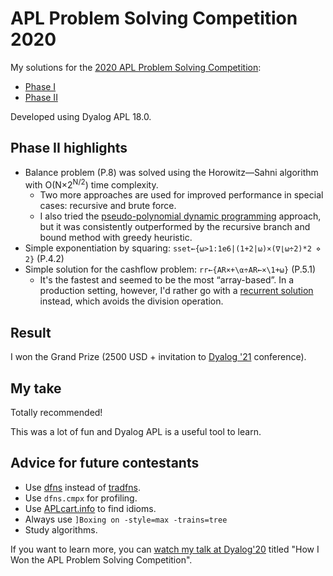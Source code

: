 # APL Problem Solving Competition 2020
  
My solutions for the [2020 APL Problem Solving Competition](https://www.dyalog.com/student-competition.htm):

- [Phase I](Contest2020_Phase1.apl)
- [Phase II](Contest2020_Phase2.dyalog)

Developed using Dyalog APL 18.0.

## Phase II highlights

 - Balance problem (P.8) was solved using the Horowitz—Sahni algorithm with O(N×2<sup>N/2</sup>) time complexity.
   - Two more approaches are used for improved performance in special cases: recursive and brute force.
   - I also tried the [pseudo-polynomial dynamic programming](https://github.com/amakukha/apl-contest-2020/blob/bd348cb8d9bb00a845d36b629d61ff415a775f51/Contest2020_Phase2.dyalog#L55) 
     approach, but it was consistently outperformed by the recursive branch and bound method with greedy heuristic.
 - Simple exponentiation by squaring: `sset←{⍵>1:1e6|(1+2|⍵)×(∇⌊⍵÷2)*2 ⋄ 2}` (P.4.2)
 - Simple solution for the cashflow problem: `rr←{AR×+\⍺÷AR←×\1+⍵}` (P.5.1)
   - It's the fastest and seemed to be the most “array-based”. In a production setting, however, I'd rather go with
     a [recurrent solution](https://github.com/amakukha/apl-contest-2020/blob/c9155e8436038cc155e8c9f966f4ab93d3c4404d/Contest2020_Phase2.dyalog#L468) instead,
     which avoids the division operation.

## Result
I won the Grand Prize (2500 USD + invitation to [Dyalog '21](https://www.dyalog.com/user-meetings/dyalog21.htm) conference).

## My take
Totally recommended!

This was a lot of fun and Dyalog APL is a useful tool to learn.

## Advice for future contestants
 - Use [dfns](https://aplwiki.com/wiki/Dfn) instead of [tradfns](https://aplwiki.com/wiki/Defined_function).
 - Use `dfns.cmpx` for profiling.
 - Use [APLcart.info](https://aplcart.info) to find idioms.
 - Always use `]Boxing on -style=max -trains=tree`
 - Study algorithms.

If you want to learn more, you can [watch my talk at Dyalog'20](https://www.youtube.com/watch?v=YB5wNW68-lM) titled "How I Won the APL Problem Solving Competition".
